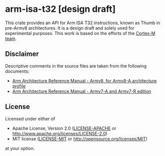 # arm-isa-t32 [design draft]

This crate provides an API for Arm ISA T32 instructions, known as Thumb in 
pre-Armv8 architectures. It is a design draft and solely used for experimental 
purposes. This work is based on the efforts of the [Cortex-M team][team].

## Disclaimer

Descriptive comments in the source files are taken from the following documents:

* [Arm Architecture Reference Manual - Armv8, for Armv8-A architecture profile][arm_ref_0]
* [Arm Architecture Reference Manual - Armv7-A and Armv7-R edition][arm_ref_1]

## License

Licensed under either of

- Apache License, Version 2.0 ([LICENSE-APACHE](LICENSE-APACHE) or
  http://www.apache.org/licenses/LICENSE-2.0)
- MIT license ([LICENSE-MIT](LICENSE-MIT) or http://opensource.org/licenses/MIT)

at your option.

[team]: https://github.com/rust-embedded/wg#the-cortex-m-team
[arm_ref_0]: https://static.docs.arm.com/ddi0487/ea/DDI0487E_a_armv8_arm.pdf?_ga=2.140812338.1842257971.1570891190-1654016064.1570257337
[arm_ref_1]: https://static.docs.arm.com/ddi0406/cd/DDI0406C_d_armv7ar_arm.pdf?_ga=2.140812338.1842257971.1570891190-1654016064.1570257337
